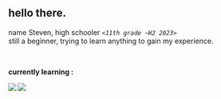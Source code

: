 <!--
**MaximaIkazuchi/MaximaIkazuchi** is a ✨ _special_ ✨ repository because its `README.md` (this file) appears on your GitHub profile.

Here are some ideas to get you started:

- 🔭 I’m currently working on ...
- 🌱 I’m currently learning ...
- 👯 I’m looking to collaborate on ...
- 🤔 I’m looking for help with ...
- 💬 Ask me about ...
- 📫 How to reach me: ...
- 😄 Pronouns: ...
- ⚡ Fun fact: ...
-->

## hello there.

<p style="margin-bottom: 0">name Steven, high schooler <code><em><11th grade ~H2 2023></em></code></p>
still a beginner, trying to learn anything to gain my experience.</p><br>

<p><strong>currently learning :<strong></p>
<img src="https://img.shields.io/badge/Android-3DDC84?style=for-the-badge&logo=android&logoColor=white"></img>
<img src="https://img.shields.io/badge/java-%23ED8B00.svg?style=for-the-badge&logo=java&logoColor=white"></img>

